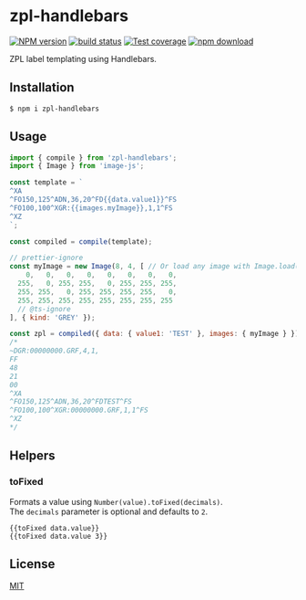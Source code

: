 # zpl-handlebars

[![NPM version][npm-image]][npm-url]
[![build status][travis-image]][travis-url]
[![Test coverage][codecov-image]][codecov-url]
[![npm download][download-image]][download-url]

ZPL label templating using Handlebars.

## Installation

`$ npm i zpl-handlebars`

## Usage

```js
import { compile } from 'zpl-handlebars';
import { Image } from 'image-js';

const template = `
^XA
^FO150,125^ADN,36,20^FD{{data.value1}}^FS
^FO100,100^XGR:{{images.myImage}},1,1^FS
^XZ
`;

const compiled = compile(template);

// prettier-ignore
const myImage = new Image(8, 4, [ // Or load any image with Image.load()
    0,   0,   0,   0,   0,   0,   0,   0,
  255,   0, 255, 255,   0, 255, 255, 255,
  255, 255,   0, 255, 255, 255, 255,   0,
  255, 255, 255, 255, 255, 255, 255, 255
  // @ts-ignore
], { kind: 'GREY' });

const zpl = compiled({ data: { value1: 'TEST' }, images: { myImage } });
/*
~DGR:00000000.GRF,4,1,
FF
48
21
00
^XA
^FO150,125^ADN,36,20^FDTEST^FS
^FO100,100^XGR:00000000.GRF,1,1^FS
^XZ
*/
```

## Helpers

### toFixed

Formats a value using `Number(value).toFixed(decimals)`.  
The `decimals` parameter is optional and defaults to `2`.

```
{{toFixed data.value}}
{{toFixed data.value 3}}
```

## License

[MIT](./LICENSE)

[npm-image]: https://img.shields.io/npm/v/zpl-handlebars.svg?style=flat-square
[npm-url]: https://www.npmjs.com/package/zpl-handlebars
[travis-image]: https://img.shields.io/travis/com/zakodium/zpl-handlebars/master.svg?style=flat-square
[travis-url]: https://travis-ci.com/zakodium/zpl-handlebars
[codecov-image]: https://img.shields.io/codecov/c/github/zakodium/zpl-handlebars.svg?style=flat-square
[codecov-url]: https://codecov.io/gh/zakodium/zpl-handlebars
[download-image]: https://img.shields.io/npm/dm/zpl-handlebars.svg?style=flat-square
[download-url]: https://www.npmjs.com/package/zpl-handlebars
